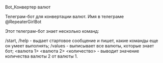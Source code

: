 Bot_Конвертер валют

Телеграм-бот для конвертации валют. Имя в телеграме @RepeaterGirlBot

Этот телеграм-бот знает несколько команд:

/start, /help - выдает стартовое сообщение и пишет, какие команды еще он умеет выполнять;
/values - выписывает все валюты, которые знает бот;
<валюта 1> <валюта 2> <количество> - выводит значение количества валюты 2 от валюты 1.

